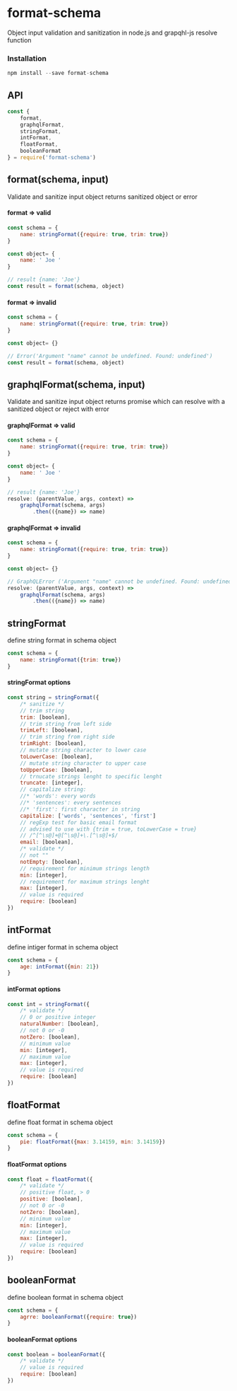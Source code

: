 # format-schema

Object input validation and sanitization in node.js and grapqhl-js resolve function

### Installation

```javascript
npm install --save format-schema
```

## API

```javascript
const {
    format,
    graphqlFormat,
    stringFormat,
    intFormat,
    floatFormat,
    booleanFormat
} = require('format-schema')

```

## format(schema, input)
Validate and sanitize input object
returns sanitized object or error

#### format => valid
```javascript
const schema = {
    name: stringFormat({require: true, trim: true})
}

const object= {
    name: ' Joe '
}

// result {name: 'Joe'}
const result = format(schema, object)

```

#### format => invalid
```javascript
const schema = {
    name: stringFormat({require: true, trim: true})
}

const object= {}

// Error('Argument "name" cannot be undefined. Found: undefined')
const result = format(schema, object)

```

## graphqlFormat(schema, input)
Validate and sanitize input object
returns promise which can resolve with a sanitized object or reject with error

#### graphqlFormat => valid
```javascript
const schema = {
    name: stringFormat({require: true, trim: true})
}

const object= {
    name: ' Joe '
}

// result {name: 'Joe'}
resolve: (parentValue, args, context) =>
	graphqlFormat(schema, args)
		.then(({name}) => name)

```

#### graphqlFormat => invalid
```javascript
const schema = {
    name: stringFormat({require: true, trim: true})
}

const object= {}

// GraphQLError ('Argument "name" cannot be undefined. Found: undefined')
resolve: (parentValue, args, context) =>
	graphqlFormat(schema, args)
		.then(({name}) => name)

```

## stringFormat
define string format in schema object

```javascript
const schema = {
	name: stringFormat({trim: true})
}

```

#### stringFormat options
```javascript
const string = stringFormat({
	/* sanitize */
	// trim string
	trim: [boolean],
	// trim string from left side
	trimLeft: [boolean],
	// trim string from right side
	trimRight: [boolean],
	// mutate string character to lower case
	toLowerCase: [boolean],
	// mutate string character to upper case
	toUpperCase: [boolean],
	// trnucate strings lenght to specific lenght
	truncate: [integer],
	// capitalize string:
	//* 'words': every words
	//* 'sentences': every sentences
	//* 'first': first character in string
	capitalize: ['words', 'sentences', 'first']
	// regExp test for basic email format
	// advised to use with {trim = true, toLowerCase = true}
	// /^[^\s@]+@[^\s@]+\.[^\s@]+$/
	email: [boolean],
	/* validate */
	// not ""
	notEmpty: [boolean],
	// requirement for minimum strings length
	min: [integer],
	// requirement for maximum strings lenght
	max: [integer],
	// value is required
	require: [boolean]
})

```

## intFormat
define intiger format in schema object

```javascript
const schema = {
	age: intFormat({min: 21})
}

```

#### intFormat options
```javascript
const int = stringFormat({
	/* validate */
	// 0 or positive integer
	naturalNumber: [boolean],
	// not 0 or -0
	notZero: [boolean],
	// minimum value
	min: [integer],
	// maximum value
	max: [integer],
	// value is required
	require: [boolean]
})

```

## floatFormat
define float format in schema object

```javascript
const schema = {
	pie: floatFormat({max: 3.14159, min: 3.14159})
}

```

#### floatFormat options
```javascript
const float = floatFormat({
	/* validate */
	// positive float, > 0
	positive: [boolean],
	// not 0 or -0
	notZero: [boolean],
	// minimum value
	min: [integer],
	// maximum value
	max: [integer],
	// value is required
	require: [boolean]
})
```

## booleanFormat
define boolean format in schema object

```javascript
const schema = {
	agrre: booleanFormat({require: true})
}

```

#### booleanFormat options

```javascript
const boolean = booleanFormat({
	/* validate */
	// value is required
	require: [boolean]
})
